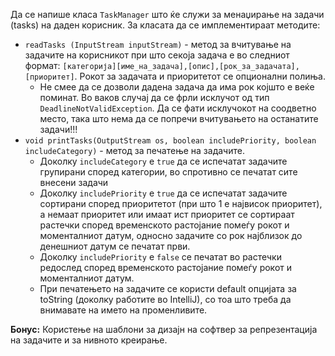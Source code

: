 Да се напише класа `TaskManager` што ќе служи за менаџирање на задачи (tasks) на даден корисник. За класата да се имплементираат методите:

- `readTasks (InputStream inputStream)` - метод за вчитување на задачите на корисникот при што секоја задача е во следниот формат: `[категорија][име_на_задача],[oпис],[рок_за_задачата],[приоритет]`. Рокот за задачата и приоритетот се опционални полиња. 
  - Не смее да се дозволи дадена задача да има рок којшто е веќе поминат. Во ваков случај да се фрли исклучот од тип `DeadlineNotValidException`. Да се фати исклучокот на соодветно место, така што нема да се попречи вчитувањето на останатите задачи!!!
- `void printTasks(OutputStream os, boolean includePriority, boolean includeCategory)` - метод за печатење на задачите. 
  - Доколку `includeCategory` e `true` да се испечатат задачите групирани според категории, во спротивно се печатат сите внесени задачи
  - Доколку `includePriority` e `true` да се испечатат задачите сортирани според приоритетот (при што 1 е највисок приоритет), a немаат приоритет или имаат ист приоритет се сортираат растечки според временското растојание помеѓу рокот и моменталниот датум, односно задачите со рок најблизок до денешниот датум се печатат први.
  - Доколку `includePriority` e `false` се печатат во растечки редослед според временското растојание помеѓу рокот и моменталниот датум. 
  - При печатењето на задачите се користи default опцијата за toString (доколку работите вo IntelliJ), со тоа што треба да внимавате на името на променливите.

**Бонус:** Користење на шаблони за дизајн на софтвер за репрезентација на задачите и за нивното креирање.